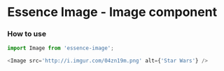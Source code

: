 # Essence Image - Image component

### How to use
```js
import Image from 'essence-image';

<Image src='http://i.imgur.com/04zn19m.png' alt={'Star Wars'} />
```